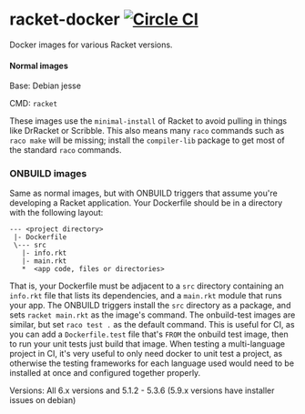 # racket-docker [![Circle CI](https://circleci.com/gh/jackfirth/racket-docker.svg?style=svg)](https://circleci.com/gh/jackfirth/racket-docker)
Docker images for various Racket versions.

#### Normal images

Base: Debian jesse

CMD: `racket`

These images use the `minimal-install` of Racket to avoid pulling in things like DrRacket or Scribble. This also means many `raco` commands such as `raco make` will be missing; install the `compiler-lib` package to get most of the standard `raco` commands.

### ONBUILD images

Same as normal images, but with ONBUILD triggers that assume you're developing a Racket application. Your Dockerfile should be in a directory with the following layout:

```
--- <project directory>
 |- Dockerfile
 \--- src
   |- info.rkt
   |- main.rkt
   *  <app code, files or directories>
```

That is, your Dockerfile must be adjacent to a `src` directory containing an `info.rkt` file that lists its dependencies, and a `main.rkt` module that runs your app. The ONBUILD triggers install the `src` directory as a package, and sets `racket main.rkt` as the image's command. The onbuild-test images are similar, but set `raco test .` as the default command. This is useful for CI, as you can add a `Dockerfile.test` file that's `FROM` the onbuild test image, then to run your unit tests just build that image. When testing a multi-language project in CI, it's very useful to only need docker to unit test a project, as otherwise the testing frameworks for each language used would need to be installed at once and configured together properly.

Versions: All 6.x versions and 5.1.2 - 5.3.6 (5.9.x versions have installer issues on debian)
